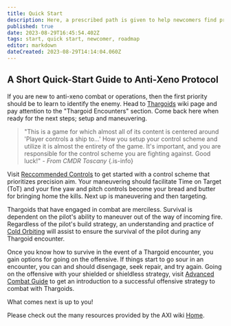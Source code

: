 ```yaml
---
title: Quick Start
description: Here, a prescribed path is given to help newcomers find priority information and references for extended study.
published: true
date: 2023-08-29T16:45:54.402Z
tags: start, quick start, newcomer, roadmap
editor: markdown
dateCreated: 2023-08-29T14:14:04.060Z
---
```


## A Short Quick-Start Guide to Anti-Xeno Protocol

If you are new to anti-xeno combat or operations, then the first priority should be to learn to identify the enemy. Head to [Thargoids](/en/thargoids) wiki page and pay attention to the "Thargoid Encounters" section. Come back here when ready for the next steps; setup and maneuvering.

>"This is a game for which almost all of its content is centered around 'Player controls a ship to...' How you setup your control scheme and utilize it is almost the entirety of the game. It's important, and you are responsible for the control scheme you are fighting against. Good luck!" - *From CMDR Toscany* {.is-info}

Visit [Reccommended Controls](/en/recommended-controls) to get started with a control scheme that prioritizes precision aim. Your maneuvering should facilitate Time on Target (ToT) and your fine yaw and pitch controls become your bread and butter for bringing home the kills. Next up is maneuvering and then targeting.

Thargoids that have engaged in combat are merciless. Survival is dependent on the pilot's ability to maneuver out of the way of incoming fire. Regardless of the pilot's build strategy, an understanding and practice of [Cold Orbiting](/en/cold-orbiting) will assist to ensure the survival of the pilot during any Thargoid encounter.

Once you know how to survive in the event of a Thargoid encounter, you gain options for going on the offensive. If things start to go sour in an encounter, you can and should disengage, seek repair, and try again. Going on the offensive with your shielded or shieldless strategy, visit [Advanced Combat Guide](/en/advanced-combat-guide) to get an introduction to a successful offensive strategy to combat with Thargoids.

What comes next is up to you!

Please check out the many resources provided by the AXI wiki [Home](/en/home).